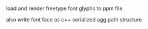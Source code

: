 
load and render freetype font glyphs to ppm file.

also write font face as c++ serialized agg path structure


